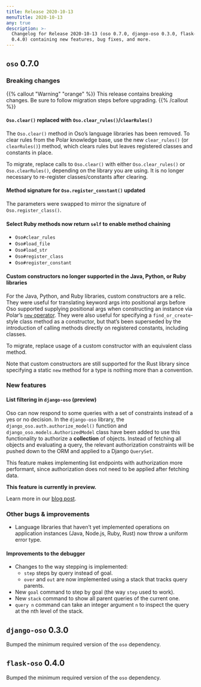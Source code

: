 ```yaml
---
title: Release 2020-10-13
menuTitle: 2020-10-13
any: true
description: >-
  Changelog for Release 2020-10-13 (oso 0.7.0, django-oso 0.3.0, flask-oso
  0.4.0) containing new features, bug fixes, and more.
---
```


## `oso` 0.7.0

### Breaking changes

{{% callout "Warning" "orange" %}}
  This release contains breaking changes. Be sure to follow migration steps
  before upgrading.
{{% /callout %}}

#### `Oso.clear()` replaced with `Oso.clear_rules()`/`clearRules()`

The `Oso.clear()` method in Oso’s language libraries has been removed.
To clear rules from the Polar knowledge base, use the new `clear_rules()`
(or `clearRules()`) method, which clears rules but leaves registered classes
and constants in place.

To migrate, replace calls to `Oso.clear()` with either `Oso.clear_rules()` or
`Oso.clearRules()`, depending on the library you are using.
It is no longer necessary to re-register classes/constants after clearing.

#### Method signature for `Oso.register_constant()` updated

The parameters were swapped to mirror the signature of
`Oso.register_class()`.

#### Select Ruby methods now return `self` to enable method chaining

* `Oso#clear_rules`
* `Oso#load_file`
* `Oso#load_str`
* `Oso#register_class`
* `Oso#register_constant`

#### Custom constructors no longer supported in the Java, Python, or Ruby libraries

For the Java, Python, and Ruby libraries, custom constructors are a relic. They
were useful for translating keyword args into positional args before Oso
supported supplying positional args when constructing an instance via Polar’s
[`new` operator](polar-syntax#new). They were also useful for specifying a
`find_or_create`-style class method as a constructor, but that’s been
superseded by the introduction of calling methods directly on registered
constants, including classes.

To migrate, replace usage of a custom constructor with an equivalent class
method.

Note that custom constructors are still supported for the Rust library since
specifying a static `new` method for a type is nothing more than a
convention.

### New features

#### List filtering in `django-oso` (preview)

Oso can now respond to some queries with a set of constraints instead of a yes
or no decision.  In the `django-oso` library, the
`django_oso.auth.authorize_model()` function and
`django_oso.models.AuthorizedModel` class have been added to use this
functionality to authorize a **collection** of objects.  Instead of fetching
all objects and evaluating a query, the relevant authorization constraints will
be pushed down to the ORM and applied to a Django `QuerySet`.

This feature makes implementing list endpoints with authorization more
performant, since authorization does not need to be applied after fetching
data.

**This feature is currently in preview.**

Learn more in our [blog post](https://www.osohq.com/post/django-list-view).

### Other bugs & improvements

* Language libraries that haven’t yet implemented operations on application
  instances (Java, Node.js, Ruby, Rust) now throw a uniform error type.

#### Improvements to the debugger

* Changes to the way stepping is implemented:
  * `step` steps by query instead of goal.
  * `over` and `out` are now implemented using a stack that tracks query
    parents.
* New `goal` command to step by goal (the way `step` used to work).
* New `stack` command to show all parent queries of the current one.
* `query n` command can take an integer argument `n` to inspect the query at
  the nth level of the stack.

## `django-oso` 0.3.0

Bumped the minimum required version of the `oso` dependency.

## `flask-oso` 0.4.0

Bumped the minimum required version of the `oso` dependency.
